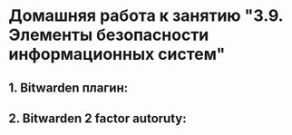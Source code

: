 # Домашняя работа  к занятию "3.9. Элементы безопасности информационных систем"

## 1. Bitwarden плагин:

## 2. Bitwarden 2 factor autoruty:

